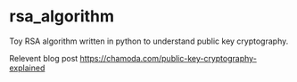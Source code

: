 # rsa_algorithm
Toy RSA algorithm written in python to understand public key cryptography.

Relevent blog post https://chamoda.com/public-key-cryptography-explained
